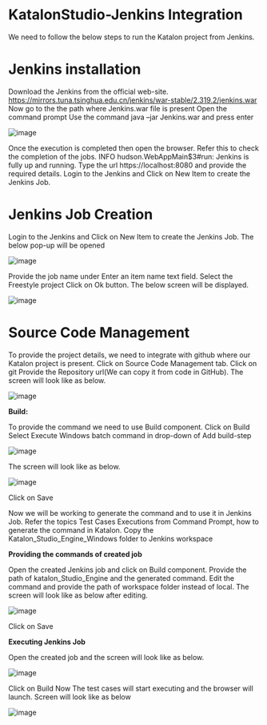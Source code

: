 # KatalonStudio-Jenkins Integration

We need to follow the below steps to run the Katalon project from Jenkins.

# Jenkins installation 

Download the Jenkins from the official web-site.
https://mirrors.tuna.tsinghua.edu.cn/jenkins/war-stable/2.319.2/jenkins.war
Now go to the the path where Jenkins.war file is present
Open the command prompt
Use the command java –jar Jenkins.war and press enter

![image](https://user-images.githubusercontent.com/11056300/159328631-3b72b9cc-4b87-46e1-ad0c-13ca90708d40.png)

Once the execution is completed then open the browser.
Refer this to check the completion of the jobs.
INFO    hudson.WebAppMain$3#run: Jenkins is fully up and running.
Type the url https://localhost:8080 and provide the required details.
Login to the Jenkins and Click on New Item to create the Jenkins Job.

# Jenkins Job Creation

Login to the Jenkins and Click on New Item to create the Jenkins Job.
The below pop-up will be opened

![image](https://user-images.githubusercontent.com/11056300/159328777-ec10f444-2437-4442-a990-e159367e9da3.png)


Provide the job name under Enter an item name text field.
Select the Freestyle project
Click on Ok button. The below screen will be displayed.

![image](https://user-images.githubusercontent.com/11056300/159328831-938e8857-9616-43a6-b8ee-1ec3e148877c.png)

# Source Code Management

To provide the project details, we need to integrate with github where our Katalon project is present.
Click on Source Code Management tab.
Click on git
Provide the Repository url(We can copy it from code in GitHub).
The screen will look like as below.

![image](https://user-images.githubusercontent.com/11056300/159328918-ef6a12c8-a041-4625-bc1e-b4a0bfcd928f.png)

**Build:**

To provide the command we need to use Build component.
Click on Build 
Select Execute Windows batch command in drop-down of Add build-step

![image](https://user-images.githubusercontent.com/11056300/159329042-3ced0c34-3848-44a4-8e00-7daf6d2dbb00.png)

The screen will look like as below.

![image](https://user-images.githubusercontent.com/11056300/159329098-08d747ce-cb7e-4bef-b6db-feabad7ac7fc.png)

Click on Save

Now we will be working to generate the command and to use it in Jenkins Job.
Refer the topics Test Cases Executions from Command Prompt, how to generate the command in Katalon.
Copy the Katalon_Studio_Engine_Windows folder to  Jenkins workspace

**Providing the commands of created job**

Open the created Jenkins job and click on Build component.
Provide the path of katalon_Studio_Engine and the generated command.
Edit the command and provide the path of workspace folder instead of local.
The screen will look like as below after editing.

![image](https://user-images.githubusercontent.com/11056300/159329232-7c746ba0-aef1-4895-93d5-e26eb646e585.png)

Click on Save

**Executing Jenkins Job**

Open the created job and the screen will look like as below.

![image](https://user-images.githubusercontent.com/11056300/159329442-19e4a58c-bf7c-486d-b5b9-fe3ceb994065.png)

Click on Build Now
The test cases will start executing and the browser will launch.
Screen will look like as below

![image](https://user-images.githubusercontent.com/11056300/159329496-2efc96e7-ab07-4812-a0a0-0b2e846b86ce.png)
